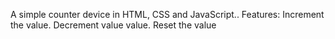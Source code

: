 A simple counter device in HTML, CSS and JavaScript..
Features:
Increment the value.
Decrement value value.
Reset the value
